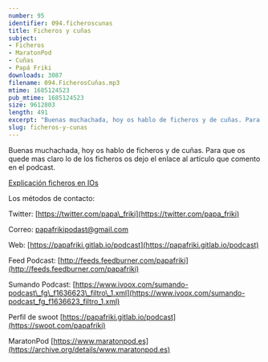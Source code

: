 ```yaml
---
number: 95
identifier: 094.ficheroscunas
title: Ficheros y cuñas
subject:
- Ficheros
- MaratonPod
- Cuñas
- Papá Friki
downloads: 3087
filename: 094.FicherosCuñas.mp3
mtime: 1685124523
pub_mtime: 1685124523
size: 9612803
length: 491
excerpt: "Buenas muchachada, hoy os hablo de ficheros y de cuñas. Para que os quede mas claro lo de los ficheros os dejo el enlace al artículo que comento en el podcast.  \n\n[Explicación ficheros en IOs](http://blog.hostilefork.com/trashes-fseventsd-and-spotlight-v100/)  \n\nLos métodos de contacto:  \n\nTwitter: [https://twitter.com/papa\\_friki](https://twitter.com/papa_friki)\n\nCorreo: [papafrikipodast@gmail.com](https://archive.org/details/papafrikipodast@gmail.com)\n\nWeb: [https://papafriki.gitlab.io/podcast](https://papafriki.gitlab.io/podcast)\n\nFeed Podcast: [http://feeds.feedburner.com/papafriki](http://feeds.feedburner.com/papafriki)\n\nSumando Podcast: [https://www.ivoox.com/sumando-podcast\\_fg\\_f1636623\\_filtro\\_1.xml](https://www.ivoox.com/sumando-podcast_fg_f1636623_filtro_1.xml)\n\nPerfil de swoot [https://papafriki.gitlab.io/podcast](https://swoot.com/papafriki)\n\nMaratonPod [https://www.maratonpod.es](https://archive.org/details/www.maratonpod.es)"
slug: ficheros-y-cunas
---
```

Buenas muchachada, hoy os hablo de ficheros y de cuñas. Para que os quede mas claro lo de los ficheros os dejo el enlace al artículo que comento en el podcast.

[Explicación ficheros en IOs](http://blog.hostilefork.com/trashes-fseventsd-and-spotlight-v100/)

Los métodos de contacto:

Twitter: [https://twitter.com/papa\_friki](https://twitter.com/papa_friki)

Correo: [papafrikipodast@gmail.com](https://archive.org/details/papafrikipodast@gmail.com)

Web: [https://papafriki.gitlab.io/podcast](https://papafriki.gitlab.io/podcast)

Feed Podcast: [http://feeds.feedburner.com/papafriki](http://feeds.feedburner.com/papafriki)

Sumando Podcast: [https://www.ivoox.com/sumando-podcast\_fg\_f1636623\_filtro\_1.xml](https://www.ivoox.com/sumando-podcast_fg_f1636623_filtro_1.xml)

Perfil de swoot [https://papafriki.gitlab.io/podcast](https://swoot.com/papafriki)

MaratonPod [https://www.maratonpod.es](https://archive.org/details/www.maratonpod.es)